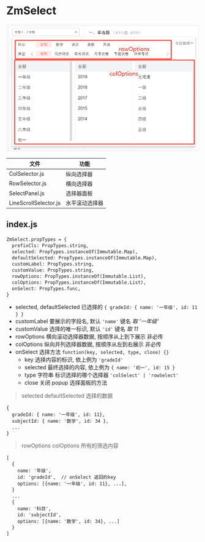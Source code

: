 
# ZmSelect

![img](./select.png)

文件 | 功能
--- | ---
ColSelector.js | 纵向选择器
RowSelector.js | 横向选择器
SelectPanel.js | 选择器面板
LineScrollSelector.js | 水平滚动选择器

## index.js 

```
ZmSelect.propTypes = {
  prefixCls: PropTypes.string,
  selected: PropTypes.instanceOf(Immutable.Map),
  defaultSelected: PropTypes.instanceOf(Immutable.Map),
  customLabel: PropTypes.string,
  customValue: PropTypes.string,
  rowOptions: PropTypes.instanceOf(Immutable.List),
  colOptions: PropTypes.instanceOf(Immutable.List),
  onSelect: PropTypes.func,
}
```

- selected, defaultSelected  已选择的  `{ gradeId: { name: '一年级', id: 11 } }`
- customLabel 要展示的字段名,  默认 `'name'` 键名 *取 '一年级'*
- customValue 选择的唯一标识,  默认 `'id'`  键名 *取 11*
- rowOptions 横向滚动选择器数据,  按顺序从上到下展示  非必传
- colOptions 纵向并列选择器数据,  按顺序从左到右展示  非必传
- onSelect 选择方法  `function(key, selected, type, close) {}`
  - key 选择内容的标识, 依上例为 `'gradeId'`
  - selected 最终选择的内容, 依上例为 `{ name: '初一', id: 15 }`
  - type 字符串 标识选择的哪个选择器 `'colSelect' | 'rowSelect'`
  - close 关闭 popup 选择面板的方法

> selected defaultSelected 选择的数据
```
{
  gradeId: { name: '一年级', id: 11},
  subjectId: { name: '数学', id: 34 },
  ... 
}
```

> rowOptions colOptions 所有的筛选内容
```
[
  {
    name: '年级',
    id: 'gradeId',  // onSelect 返回的key
    options: [{name: '一年级', id: 11}, ...],
  }
  ...
  {
    name: '科目',
    id: 'subjectId',
    options: [{name: '数学', id: 34}, ...]
  }
]
```
